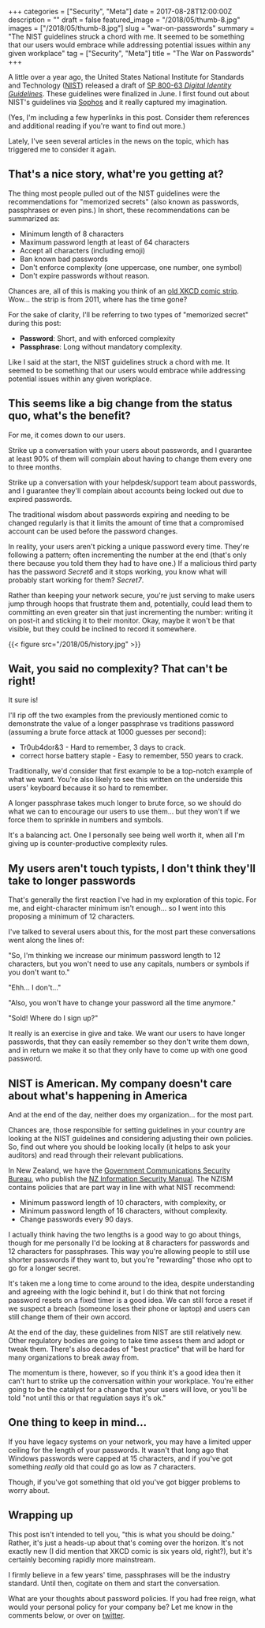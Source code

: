 +++
categories = ["Security", "Meta"]
date = 2017-08-28T12:00:00Z
description = ""
draft = false
featured_image = "/2018/05/thumb-8.jpg"
images = ["/2018/05/thumb-8.jpg"]
slug = "war-on-passwords"
summary = "The NIST guidelines struck a chord with me. It seemed to be something that our users would embrace while addressing potential issues within any given workplace"
tag = ["Security", "Meta"]
title = "The War on Passwords"
+++

A little over a year ago, the United States National Institute for Standards and Technology ([NIST](https://www.nist.gov/)) released a draft of [SP 800-63 _Digital Identity Guidelines_](https://pages.nist.gov/800-63-3/). These guidelines were finalized in June. I first found out about NIST's guidelines via [Sophos](https://nakedsecurity.sophos.com/2016/08/18/nists-new-password-rules-what-you-need-to-know/) and it really captured my imagination.

(Yes, I'm including a few hyperlinks in this post. Consider them references and additional reading if you're want to find out more.)

Lately, I've seen several articles in the news on the topic, which has triggered me to consider it again.

## **That's a nice story, what're you getting at?**

The thing most people pulled out of the NIST guidelines were the recommendations for "memorized secrets" (also known as passwords, passphrases or even pins.) In short, these recommendations can be summarized as:

* Minimum length of 8 characters
* Maximum password length at least of 64 characters
* Accept all characters (including emoji)
* Ban known bad passwords
* Don't enforce complexity (one uppercase, one number, one symbol)
* Don't expire passwords without reason.

Chances are, all of this is making you think of an [old XKCD comic strip](https://xkcd.com/936/). Wow… the strip is from 2011, where has the time gone?

For the sake of clarity, I'll be referring to two types of "memorized secret" during this post:

* **Password**: Short, and with enforced complexity
* **Passphrase**: Long without mandatory complexity.

Like I said at the start, the NIST guidelines struck a chord with me. It seemed to be something that our users would embrace while addressing potential issues within any given workplace.

## **This seems like a big change from the status quo, what's the benefit?**

For me, it comes down to our users.

Strike up a conversation with your users about passwords, and I guarantee at least 90% of them will complain about having to change them every one to three months.

Strike up a conversation with your helpdesk/support team about passwords, and I guarantee they'll complain about accounts being locked out due to expired passwords.

The traditional wisdom about passwords expiring and needing to be changed regularly is that it limits the amount of time that a compromised account can be used before the password changes.

In reality, your users aren't picking a unique password every time. They're following a pattern; often incrementing the number at the end (that's only there because you told them they had to have one.) If a malicious third party has the password _Secret6_ and it stops working, you know what will probably start working for them? _Secret7_.

Rather than keeping your network secure, you're just serving to make users jump through hoops that frustrate them and, potentially, could lead them to committing an even greater sin that just incrementing the number: writing it on post-it and sticking it to their monitor. Okay, maybe it won't be that visible, but they could be inclined to record it somewhere.

{{< figure src="/2018/05/history.jpg" >}}

## **Wait, you said no complexity? That can't be right!**

It sure is!

I'll rip off the two examples from the previously mentioned comic to demonstrate the value of a longer passphrase vs traditions password (assuming a brute force attack at 1000 guesses per second):

* Tr0ub4dor&3 - Hard to remember, 3 days to crack.
* correct horse battery staple - Easy to remember, 550 years to crack.

Traditionally, we'd consider that first example to be a top-notch example of what we want. You're also likely to see this written on the underside this users' keyboard because it so hard to remember.

A longer passphrase takes much longer to brute force, so we should do what we can to encourage our users to use them… but they won't if we force them to sprinkle in numbers and symbols.

It's a balancing act. One I personally see being well worth it, when all I'm giving up is counter-productive complexity rules.

## **My users aren't touch typists, I don't think they'll take to longer passwords**

That's generally the first reaction I've had in my exploration of this topic. For me, and eight-character minimum isn't enough… so I went into this proposing a minimum of 12 characters.

I've talked to several users about this, for the most part these conversations went along the lines of:

"So, I'm thinking we increase our minimum password length to 12 characters, but you won't need to use any capitals, numbers or symbols if you don't want to."

"Ehh… I don't…"

"Also, you won't have to change your password all the time anymore."

"Sold! Where do I sign up?"

It really is an exercise in give and take. We want our users to have longer passwords, that they can easily remember so they don't write them down, and in return we make it so that they only have to come up with one good password.

## **NIST is American. My company doesn't care about what's happening in America**

And at the end of the day, neither does my organization… for the most part.

Chances are, those responsible for setting guidelines in your country are looking at the NIST guidelines and considering adjusting their own policies. So, find out where you should be looking locally (it helps to ask your auditors) and read through their relevant publications.

In New Zealand, we have the [Government Communications Security Bureau](https://www.gcsb.govt.nz/), who publish the [NZ Information Security Manual](https://www.gcsb.govt.nz/publications/the-nz-information-security-manual/). The NZISM contains policies that are part way in line with what NIST recommend:

* Minimum password length of 10 characters, with complexity, or
* Minimum password length of 16 characters, without complexity.
* Change passwords every 90 days.

I actually think having the two lengths is a good way to go about things, though for me personally I'd be looking at 8 characters for passwords and 12 characters for passphrases. This way you're allowing people to still use shorter passwords if they want to, but you're "rewarding" those who opt to go for a longer secret.

It's taken me a long time to come around to the idea, despite understanding and agreeing with the logic behind it, but I do think that not forcing password resets on a fixed timer is a good idea. We can still force a reset if we suspect a breach (someone loses their phone or laptop) and users can still change them of their own accord.

At the end of the day, these guidelines from NIST are still relatively new. Other regulatory bodies are going to take time assess them and adopt or tweak them. There's also decades of "best practice" that will be hard for many organizations to break away from.

The momentum is there, however, so if you think it's a good idea then it can't hurt to strike up the conversation within your workplace. You're either going to be the catalyst for a change that your users will love, or you'll be told "not until this or that regulation says it's ok."

## **One thing to keep in mind…**

If you have legacy systems on your network, you may have a limited upper ceiling for the length of your passwords. It wasn't that long ago that Windows passwords were capped at 15 characters, and if you've got something *really* old that could go as low as 7 characters.

Though, if you've got something that old you've got bigger problems to worry about.

## **Wrapping up**

This post isn't intended to tell you, "this is what you should be doing." Rather, it's just a heads-up about that's coming over the horizon. It's not exactly new (I did mention that XKCD comic is six years old, right?), but it's certainly becoming rapidly more mainstream.

I firmly believe in a few years' time, passphrases will be the industry standard. Until then, cogitate on them and start the conversation.

What are your thoughts about password policies. If you had free reign, what would your personal policy for your company be? Let me know in the comments below, or over on [twitter](https://twitter.com/WindosNZ).
